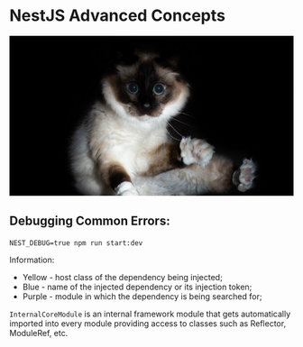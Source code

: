 # NestJS Advanced Concepts

![Advanced Concepts Cat](./cat.png)

## Debugging Common Errors:

```
NEST_DEBUG=true npm run start:dev
```

Information:

- Yellow - host class of the dependency being injected;
- Blue - name of the injected dependency or its injection token;
- Purple - module in which the dependency is being searched for;

`InternalCoreModule` is an internal framework module that gets automatically imported into every module providing access to classes such as Reflector, ModuleRef, etc.
